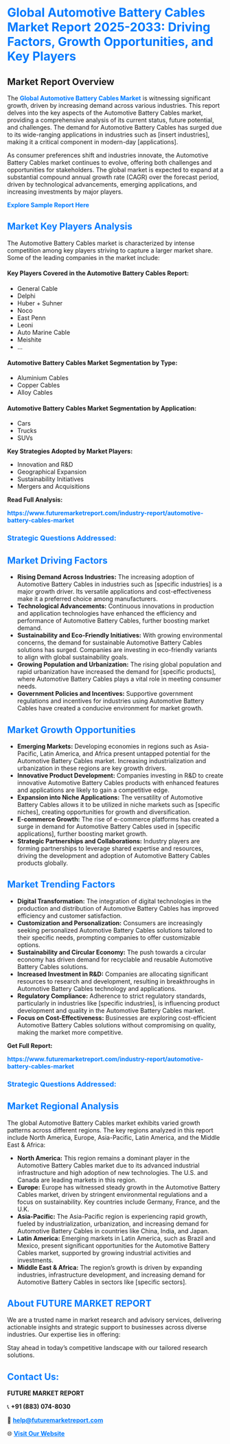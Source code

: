 <h1 style="color: #007BFF;">Global Automotive Battery Cables Market Report 2025-2033: Driving Factors, Growth Opportunities, and Key Players</h1>

<section id="overview">
<h2>Market Report Overview</h2>
<p>The <a href="https://www.futuremarketreport.com/industry-report/automotive-battery-cables-market" style="color: #007BFF; text-decoration: none;"><strong>Global Automotive Battery Cables Market</strong></a> is witnessing significant growth, driven by increasing demand across various industries. This report delves into the key aspects of the Automotive Battery Cables market, providing a comprehensive analysis of its current status, future potential, and challenges. The demand for Automotive Battery Cables has surged due to its wide-ranging applications in industries such as [insert industries], making it a critical component in modern-day [applications].</p>
<p>As consumer preferences shift and industries innovate, the Automotive Battery Cables market continues to evolve, offering both challenges and opportunities for stakeholders. The global market is expected to expand at a substantial compound annual growth rate (CAGR) over the forecast period, driven by technological advancements, emerging applications, and increasing investments by major players.</p>
</section>

<section id="overview">
<p><a href="https://www.futuremarketreport.com/request-sample/reportId=106913" style="color: #007BFF; text-decoration: none;"><strong>Explore Sample Report Here</strong></a></p>
</section>

<section id="key-players">
<h2 style="color: #007BFF;">Market Key Players Analysis</h2>
<p>The Automotive Battery Cables market is characterized by intense competition among key players striving to capture a larger market share. Some of the leading companies in the market include:</p>
<h4>Key Players Covered in the Automotive Battery Cables Report:</h4>
<ul><li>General Cable</li><li>Delphi</li><li>Huber + Suhner</li><li>Noco</li><li>East Penn</li><li>Leoni</li><li>Auto Marine Cable</li><li>Meishite</li><li>...</li></ul>
<h4>Automotive Battery Cables Market Segmentation by Type:</h4>
<ul><li>Aluminium Cables</li><li>Copper Cables</li><li>Alloy Cables</li></ul>

<h4>Automotive Battery Cables Market Segmentation by Application:</h4>
<ul><li>Cars</li><li>Trucks</li><li>SUVs</li></ul>
<p><strong>Key Strategies Adopted by Market Players:</strong></p>
<ul>
<li>Innovation and R&D</li>
<li>Geographical Expansion</li>
<li>Sustainability Initiatives</li>
<li>Mergers and Acquisitions</li>
</ul>
</section>

<section>
<p><strong>Read Full Analysis: </strong></p><a href="https://www.futuremarketreport.com/industry-report/automotive-battery-cables-market" style="color: #007BFF; text-decoration: none;"><strong>https://www.futuremarketreport.com/industry-report/automotive-battery-cables-market</strong></a>
<h3 style="color: #007BFF;">Strategic Questions Addressed:</h3>
</section>

<section id="driving-factors">
<h2 style="color: #007BFF;">Market Driving Factors</h2>
<ul>
<li><strong>Rising Demand Across Industries:</strong> The increasing adoption of Automotive Battery Cables in industries such as [specific industries] is a major growth driver. Its versatile applications and cost-effectiveness make it a preferred choice among manufacturers.</li>
<li><strong>Technological Advancements:</strong> Continuous innovations in production and application technologies have enhanced the efficiency and performance of Automotive Battery Cables, further boosting market demand.</li>
<li><strong>Sustainability and Eco-Friendly Initiatives:</strong> With growing environmental concerns, the demand for sustainable Automotive Battery Cables solutions has surged. Companies are investing in eco-friendly variants to align with global sustainability goals.</li>
<li><strong>Growing Population and Urbanization:</strong> The rising global population and rapid urbanization have increased the demand for [specific products], where Automotive Battery Cables plays a vital role in meeting consumer needs.</li>
<li><strong>Government Policies and Incentives:</strong> Supportive government regulations and incentives for industries using Automotive Battery Cables have created a conducive environment for market growth.</li>
</ul>
</section>

<section id="growth-opportunities">
<h2 style="color: #007BFF;">Market Growth Opportunities</h2>
<ul>
<li><strong>Emerging Markets:</strong> Developing economies in regions such as Asia-Pacific, Latin America, and Africa present untapped potential for the Automotive Battery Cables market. Increasing industrialization and urbanization in these regions are key growth drivers.</li>
<li><strong>Innovative Product Development:</strong> Companies investing in R&D to create innovative Automotive Battery Cables products with enhanced features and applications are likely to gain a competitive edge.</li>
<li><strong>Expansion into Niche Applications:</strong> The versatility of Automotive Battery Cables allows it to be utilized in niche markets such as [specific niches], creating opportunities for growth and diversification.</li>
<li><strong>E-commerce Growth:</strong> The rise of e-commerce platforms has created a surge in demand for Automotive Battery Cables used in [specific applications], further boosting market growth.</li>
<li><strong>Strategic Partnerships and Collaborations:</strong> Industry players are forming partnerships to leverage shared expertise and resources, driving the development and adoption of Automotive Battery Cables products globally.</li>
</ul>
</section>

<section id="trending-factors">
<h2 style="color: #007BFF;">Market Trending Factors</h2>
<ul>
<li><strong>Digital Transformation:</strong> The integration of digital technologies in the production and distribution of Automotive Battery Cables has improved efficiency and customer satisfaction.</li>
<li><strong>Customization and Personalization:</strong> Consumers are increasingly seeking personalized Automotive Battery Cables solutions tailored to their specific needs, prompting companies to offer customizable options.</li>
<li><strong>Sustainability and Circular Economy:</strong> The push towards a circular economy has driven demand for recyclable and reusable Automotive Battery Cables solutions.</li>
<li><strong>Increased Investment in R&D:</strong> Companies are allocating significant resources to research and development, resulting in breakthroughs in Automotive Battery Cables technology and applications.</li>
<li><strong>Regulatory Compliance:</strong> Adherence to strict regulatory standards, particularly in industries like [specific industries], is influencing product development and quality in the Automotive Battery Cables market.</li>
<li><strong>Focus on Cost-Effectiveness:</strong> Businesses are exploring cost-efficient Automotive Battery Cables solutions without compromising on quality, making the market more competitive.</li>
</ul>
</section>

<section>
<p><strong>Get Full Report: </strong></p><a href="https://www.futuremarketreport.com/industry-report/automotive-battery-cables-market" style="color: #007BFF; text-decoration: none;"><strong>https://www.futuremarketreport.com/industry-report/automotive-battery-cables-market</strong></a>
<h3 style="color: #007BFF;">Strategic Questions Addressed:</h3>
</section>


<section id="regional-analysis">
<h2 style="color: #007BFF;">Market Regional Analysis</h2>
<p>The global Automotive Battery Cables market exhibits varied growth patterns across different regions. The key regions analyzed in this report include North America, Europe, Asia-Pacific, Latin America, and the Middle East & Africa:</p>
<ul>
<li><strong>North America:</strong> This region remains a dominant player in the Automotive Battery Cables market due to its advanced industrial infrastructure and high adoption of new technologies. The U.S. and Canada are leading markets in this region.</li>
<li><strong>Europe:</strong> Europe has witnessed steady growth in the Automotive Battery Cables market, driven by stringent environmental regulations and a focus on sustainability. Key countries include Germany, France, and the U.K.</li>
<li><strong>Asia-Pacific:</strong> The Asia-Pacific region is experiencing rapid growth, fueled by industrialization, urbanization, and increasing demand for Automotive Battery Cables in countries like China, India, and Japan.</li>
<li><strong>Latin America:</strong> Emerging markets in Latin America, such as Brazil and Mexico, present significant opportunities for the Automotive Battery Cables market, supported by growing industrial activities and investments.</li>
<li><strong>Middle East & Africa:</strong> The region’s growth is driven by expanding industries, infrastructure development, and increasing demand for Automotive Battery Cables in sectors like [specific sectors].</li>
</ul>
</section>

<footer>
<h2 style="color: #007BFF;">About FUTURE MARKET REPORT</h2>
<p>We are a trusted name in market research and advisory services, delivering actionable insights and strategic support to businesses across diverse industries. Our expertise lies in offering:</p>

<p>Stay ahead in today’s competitive landscape with our tailored research solutions.</p>

<h2 style="color: #007BFF;">Contact Us:</h2>
<p><strong>FUTURE MARKET REPORT</strong></p>
<p>📞 <strong>+91 (883) 074-8030</strong></p>
<p>📧 <strong><a href="mailto:help@futuremarketreport.com" style="color: #007BFF;">help@futuremarketreport.com</a></strong></p>
<p>🌐 <strong><a href="https://www.futuremarketreport.com/" style="color: #007BFF;">Visit Our Website</a></strong></p>
</footer>